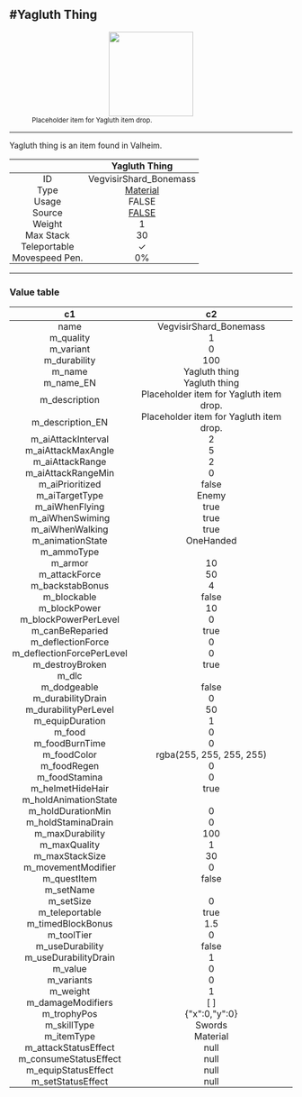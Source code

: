 <meta property="og:title" content="Yagluth Thing - MoreValheim" /><meta property="og:type" content="website" /><meta property="og:image" content="/assets/yagluth_thing.png" /><meta property="og:description" content="Yagluth Thing is an item found in Valheim." /><meta name="theme-color" content="#546D78"><meta name="twitter:card" content="summary_large_image">
#Yagluth Thing
-------------
<style>img {width:20px;}.tb {width:150px;display: block;margin-left: auto;margin-right: auto;}</style>

<style>.md-typeset table:not([class]) th:not([align]) {min-width:unset!important;}</style>
<style>td{padding:0em 0.3em!important;text-align:center!important;border-left:.05rem solid var(--md-default-fg-color--lightest)}</style>

<style>th{padding:0.1em 0.3em!important;text-align:center!important;font-weight:bold}</style>

<style>pre{text-align:right!important}</style>
<style>table tr td:first-child {border-left: 0;};</style>

<figure><img src="/assets/yagluth_thing.png" class="tb" /><figcaption><small>Placeholder item for Yagluth item drop.</small></figcaption></figure>

-------------

Yagluth thing is an item found in Valheim.

|        | Yagluth Thing              |
| ----------- | ------------------------------------ |
| ID |VegvisirShard_Bonemass
| Type | [Material](../../types/material)
| Usage | FALSE<br>
| Source | [FALSE](../../items/false)
| Weight | 1 |
| Max Stack | 30 |
| Teleportable | ✓
| Movespeed Pen. | 0%


-------------

### Value table
|c1|c2|
|----|----|
|name|VegvisirShard_Bonemass|
|m_quality|1|
|m_variant|0|
|m_durability|100|
|m_name|Yagluth thing|
|m_name_EN|Yagluth thing|
|m_description|Placeholder item for Yagluth item drop.|
|m_description_EN|Placeholder item for Yagluth item drop.|
|m_aiAttackInterval|2|
|m_aiAttackMaxAngle|5|
|m_aiAttackRange|2|
|m_aiAttackRangeMin|0|
|m_aiPrioritized|false|
|m_aiTargetType|Enemy|
|m_aiWhenFlying|true|
|m_aiWhenSwiming|true|
|m_aiWhenWalking|true|
|m_animationState|OneHanded|
|m_ammoType||
|m_armor|10|
|m_attackForce|50|
|m_backstabBonus|4|
|m_blockable|false|
|m_blockPower|10|
|m_blockPowerPerLevel|0|
|m_canBeReparied|true|
|m_deflectionForce|0|
|m_deflectionForcePerLevel|0|
|m_destroyBroken|true|
|m_dlc||
|m_dodgeable|false|
|m_durabilityDrain|0|
|m_durabilityPerLevel|50|
|m_equipDuration|1|
|m_food|0|
|m_foodBurnTime|0|
|m_foodColor|rgba(255, 255, 255, 255)|
|m_foodRegen|0|
|m_foodStamina|0|
|m_helmetHideHair|true|
|m_holdAnimationState||
|m_holdDurationMin|0|
|m_holdStaminaDrain|0|
|m_maxDurability|100|
|m_maxQuality|1|
|m_maxStackSize|30|
|m_movementModifier|0|
|m_questItem|false|
|m_setName||
|m_setSize|0|
|m_teleportable|true|
|m_timedBlockBonus|1.5|
|m_toolTier|0|
|m_useDurability|false|
|m_useDurabilityDrain|1|
|m_value|0|
|m_variants|0|
|m_weight|1|
|m_damageModifiers|[  ]|
|m_trophyPos|{"x":0,"y":0}|
|m_skillType|Swords|
|m_itemType|Material|
|m_attackStatusEffect|null|
|m_consumeStatusEffect|null|
|m_equipStatusEffect|null|
|m_setStatusEffect|null|
